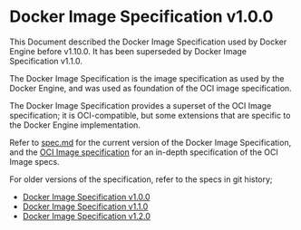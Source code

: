 # Docker Image Specification v1.0.0

This Document described the Docker Image Specification used by Docker Engine
before v1.10.0. It has been superseded by Docker Image Specification v1.1.0.

The Docker Image Specification is the image specification as used by the
Docker Engine, and was used as foundation of the OCI image specification.

The Docker Image Specification provides a superset of the OCI Image specification;
it is OCI-compatible, but some extensions that are specific to the Docker
Engine implementation.

Refer to [spec.md](spec.md) for the current version of the Docker Image
Specification, and the [OCI Image specification](https://github.com/opencontainers/image-spec/)
for an in-depth specification of the OCI Image specs.

For older versions of the specification, refer to the specs in git history;

- [Docker Image Specification v1.0.0](https://github.com/moby/docker-image-spec/blob/v1.0.0/v1.md)
- [Docker Image Specification v1.1.0](https://github.com/moby/docker-image-spec/blob/v1.1.0/v1.1.md)
- [Docker Image Specification v1.2.0](https://github.com/moby/docker-image-spec/blob/v1.2.0/v1.2.md)
